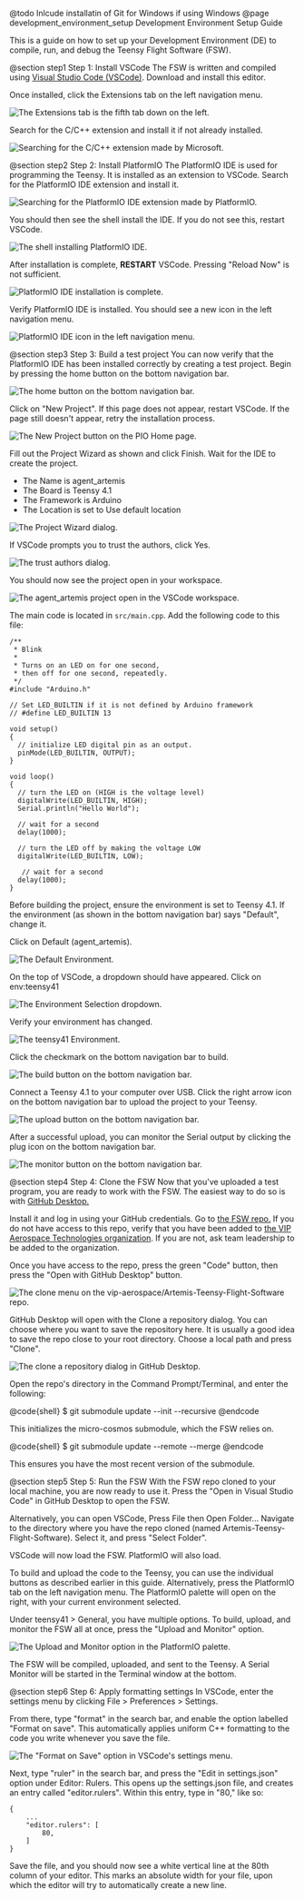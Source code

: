@todo Inlcude installatin of Git for Windows if using Windows
@page development_environment_setup Development Environment Setup Guide

This is a guide on how to set up your Development Environment (DE) to compile, 
run, and debug the Teensy Flight Software (FSW).

@section step1 Step 1: Install VSCode
The FSW is written and compiled using 
[Visual Studio Code (VSCode)](https://code.visualstudio.com/). Download and 
install this editor.

Once installed, click the Extensions tab on the left navigation menu.

![The Extensions tab is the fifth tab down on the left.](https://github.com/hsfl/artemis-cosmos-teensy-fsw/blob/main/documentation/step1.png?raw=true)

Search for the C/C++ extension and install it if not already installed.

![Searching for the C/C++ extension made by Microsoft.](https://github.com/hsfl/artemis-cosmos-teensy-fsw/blob/main/documentation/step2.png?raw=true)

@section step2 Step 2: Install PlatformIO
The PlatformIO IDE is used for programming the Teensy. It is installed as an 
extension to VSCode. Search for the PlatformIO IDE extension and install it.

![Searching for the PlatformIO IDE extension made by PlatformIO.](https://github.com/hsfl/artemis-cosmos-teensy-fsw/blob/main/documentation/step3.png?raw=true)

You should then see the shell install the IDE. If you do not see this, restart 
VSCode.

![The shell installing PlatformIO IDE.](https://github.com/hsfl/artemis-cosmos-teensy-fsw/blob/main/documentation/step4.png?raw=true)

After installation is complete, **RESTART** VSCode. Pressing "Reload Now" is not
sufficient.

![PlatformIO IDE installation is complete.](https://github.com/hsfl/artemis-cosmos-teensy-fsw/blob/main/documentation/step5.png?raw=true)

Verify PlatformIO IDE is installed. You should see a new icon in the left 
navigation menu.

![PlatformIO IDE icon in the left navigation menu.](https://github.com/hsfl/artemis-cosmos-teensy-fsw/blob/main/documentation/step6.png?raw=true)

@section step3 Step 3: Build a test project
You can now verify that the PlatformIO IDE has been installed correctly by 
creating a test project. Begin by pressing the home button on the bottom 
navigation bar.

![The home button on the bottom navigation bar.](https://github.com/hsfl/artemis-cosmos-teensy-fsw/blob/main/documentation/step7.png?raw=true)

Click on "New Project". If this page does not appear, restart VSCode. If the 
page still doesn't appear, retry the installation process.

![The New Project button on the PIO Home page.](https://github.com/hsfl/artemis-cosmos-teensy-fsw/blob/main/documentation/step8.png?raw=true)

Fill out the Project Wizard as shown and click Finish. Wait for the IDE to 
create the project.

- The Name is agent_artemis
- The Board is Teensy 4.1
- The Framework is Arduino
- The Location is set to Use default location

![The Project Wizard dialog.](https://github.com/hsfl/artemis-cosmos-teensy-fsw/blob/main/documentation/step9.png?raw=true)

If VSCode prompts you to trust the authors, click Yes.

![The trust authors dialog.](https://github.com/hsfl/artemis-cosmos-teensy-fsw/blob/main/documentation/step10.png?raw=true)

You should now see the project open in your workspace. 

![The agent_artemis project open in the VSCode workspace.](https://github.com/hsfl/artemis-cosmos-teensy-fsw/blob/main/documentation/step11.png?raw=true)

The main code is located in ```src/main.cpp```. Add the following code to this 
file:
```
/**
 * Blink
 *
 * Turns on an LED on for one second,
 * then off for one second, repeatedly.
 */
#include "Arduino.h"

// Set LED_BUILTIN if it is not defined by Arduino framework
// #define LED_BUILTIN 13

void setup()
{
  // initialize LED digital pin as an output.
  pinMode(LED_BUILTIN, OUTPUT);
}

void loop()
{
  // turn the LED on (HIGH is the voltage level)
  digitalWrite(LED_BUILTIN, HIGH);
  Serial.println("Hello World");

  // wait for a second
  delay(1000);

  // turn the LED off by making the voltage LOW
  digitalWrite(LED_BUILTIN, LOW);

   // wait for a second
  delay(1000);
}
```

Before building the project, ensure the environment is set to Teensy 4.1. If the
environment (as shown in the bottom navigation bar) says "Default", change it.

Click on Default (agent_artemis).

![The Default Environment.](https://github.com/hsfl/artemis-cosmos-teensy-fsw/blob/main/documentation/step12.png?raw=true)

On the top of VSCode, a dropdown should have appeared. Click on env:teensy41

![The Environment Selection dropdown.](https://github.com/hsfl/artemis-cosmos-teensy-fsw/blob/main/documentation/step13.png?raw=true)

Verify your environment has changed.

![The teensy41 Environment.](https://github.com/hsfl/artemis-cosmos-teensy-fsw/blob/main/documentation/step14.png?raw=true)

Click the checkmark on the bottom navigation bar to build.

![The build button on the bottom navigation bar.](https://github.com/hsfl/artemis-cosmos-teensy-fsw/blob/main/documentation/step15.png?raw=true)

Connect a Teensy 4.1 to your computer over USB. Click the right arrow icon on 
the bottom navigation bar to upload the project to your Teensy.

![The upload button on the bottom navigation bar.](https://github.com/hsfl/artemis-cosmos-teensy-fsw/blob/main/documentation/step16.png?raw=true)

After a successful upload, you can monitor the Serial output by clicking the 
plug icon on the bottom navigation bar.

![The monitor button on the bottom navigation bar.](https://github.com/hsfl/artemis-cosmos-teensy-fsw/blob/main/documentation/step17.png?raw=true)

@section step4 Step 4: Clone the FSW
Now that you've uploaded a test program, you are ready to work with the FSW. The
easiest way to do so is with [GitHub Desktop.](https://desktop.github.com/)

Install it and log in using your GitHub credentials. Go to 
[the FSW repo.](https://github.com/vip-aerospace/Artemis-Teensy-Flight-Software)
If you do not have access to this repo, verify that you have been added to 
[the VIP Aerospace Technologies organization](https://github.com/vip-aerospace).
If you are not, ask team leadership to be added to the organization.

Once you have access to the repo, press the green "Code" button, then press the 
"Open with GitHub Desktop" button.

![The clone menu on the vip-aerospace/Artemis-Teensy-Flight-Software repo.](https://github.com/hsfl/artemis-cosmos-teensy-fsw/blob/main/documentation/step18.png?raw=true)

GitHub Desktop will open with the Clone a repository dialog. You can choose 
where you want to save the repository here. It is usually a good idea to save 
the repo close to your root directory. Choose a local path and press "Clone".

![The clone a repository dialog in GitHub Desktop.](https://github.com/hsfl/artemis-cosmos-teensy-fsw/blob/main/documentation/step19.png?raw=true)

Open the repo's directory in the Command Prompt/Terminal, and enter the 
following:

@code{shell}
$ git submodule update --init --recursive
@endcode

This initializes the micro-cosmos submodule, which the FSW relies on.

@code{shell}
$ git submodule update --remote --merge
@endcode

This ensures you have the most recent version of the submodule.

@section step5 Step 5: Run the FSW
With the FSW repo cloned to your local machine, you are now ready to use it. 
Press the "Open in Visual Studio Code" in GitHub Desktop to open the FSW. 

Alternatively, you can open VSCode, Press File then Open Folder... Navigate to 
the directory where you have the repo cloned (named 
Artemis-Teensy-Flight-Software). Select it, and press "Select Folder". 

VSCode will now load the FSW. PlatformIO will also load.

To build and upload the code to the Teensy, you can use the individual buttons 
as described earlier in this guide. Alternatively, press the PlatformIO tab on 
the left navigation menu. The PlatformIO palette will open on the right, with 
your current environment selected.

Under teensy41 > General, you have multiple options. To build, upload, and 
monitor the FSW all at once, press the "Upload and Monitor" option.

![The Upload and Monitor option in the PlatformIO palette.](https://github.com/hsfl/artemis-cosmos-teensy-fsw/blob/main/documentation/step20.png?raw=true)

The FSW will be compiled, uploaded, and sent to the Teensy. A Serial Monitor 
will be started in the Terminal window at the bottom.

@section step6 Step 6: Apply formatting settings
In VSCode, enter the settings menu by clicking File > Preferences > Settings.

From there, type "format" in the search bar, and enable the option labelled 
"Format on save". This automatically applies uniform C++ formatting to the code 
you write whenever you save the file.

![The "Format on Save" option in VSCode's settings menu.](https://raw.githubusercontent.com/hsfl/artemis-cosmos-teensy-fsw/main/documentation/step21.png)

Next, type "ruler" in the search bar, and press the "Edit in settings.json" 
option under Editor: Rulers. This opens up the settings.json file, and creates 
an entry called "editor.rulers". Within this entry, type in "80," like so:

```
{
    ...
    "editor.rulers": [
        80,
    ]
}
```

Save the file, and you should now see a white vertical line at the 80th column 
of your editor. This marks an absolute width for your file, upon which the 
editor will try to automatically create a new line.
